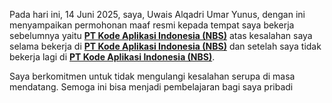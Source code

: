 Pada hari ini, 14 Juni 2025, saya, Uwais Alqadri Umar Yunus, dengan ini menyampaikan permohonan maaf resmi kepada tempat saya bekerja sebelumnya yaitu [**PT Kode Aplikasi Indonesia (NBS)**](https://nbs.co.id) atas kesalahan saya selama bekerja di [**PT Kode Aplikasi Indonesia (NBS)**](https://nbs.co.id) dan setelah saya tidak bekerja lagi di [**PT Kode Aplikasi Indonesia (NBS)**](https://nbs.co.id).

Saya berkomitmen untuk tidak mengulangi kesalahan serupa di masa mendatang. 
Semoga ini bisa menjadi pembelajaran bagi saya pribadi
